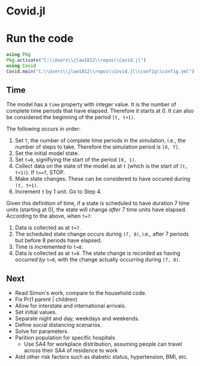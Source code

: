 # Covid.jl

# Run the code

```julia
using Pkg
Pkg.activate("C:\\Users\\jlaw1812\\repos\\Covid.jl")
using Covid
Covid.main("C:\\Users\\jlaw1812\\repos\\Covid.jl\\config\\config.yml")
```

## Time

The model has a `time` property with integer value.
It is the number of complete time periods that have elapsed.
Therefore it starts at 0.
It can also be considered the beginning of the period `[t, t+1)`.

The following occurs in order:

1. Set `T`, the number of complete time periods in the simulation, i.e., the number of steps to take. Therefore the simulation period is `[0, T]`.
2. Set the initial model state.
3. Set `t=0`, signifiying the start of the period `[0, 1)`.
4. Collect data on the state of the model as at `t` (which is the start of `[t, t+1)`). If `t==T`, STOP.
5. Make state changes. These can be considered to have occured during `(t, t+1)`.
6. Increment `t` by 1 unit. Go to Step 4.

Given this definition of time, if a state is scheduled to have duration 7 time units (starting at 0),
the state will change _after_ 7 time units have elapsed.
According to the above, when `t=7`:

1. Data is collected as at `t=7`.
2. The scheduled state change occurs during `(7, 8)`, i.e., after 7 periods but before 8 periods have elapsed.
3. Time is incremented to `t=8`.
4. Data is collected as at `t=8`. The state change is recorded as having _occurred by_ `t=8`, with the change actually occurring during `(7, 8)`.

## Next

- Read Simon's work, compare to the household code.
- Fix Pr(1 parent | children)
- Allow for interstate and international arrivals.
- Set initial values.
- Separate night and day, weekdays and weekends.
- Define social distancing scenarios.
- Solve for parameters.
- Parition population for specific hospitals
    - Use SA4 for workplace distribution, assuming people can travel across their SA4 of residence to work
- Add other risk factors such as diabetic status, hypertension, BMI, etc.